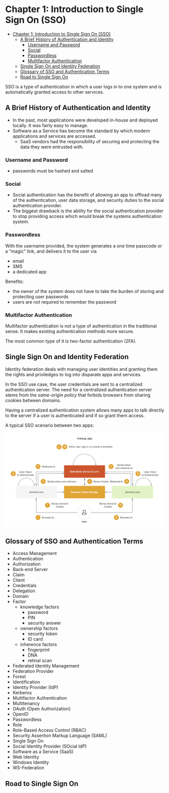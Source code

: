 # Chapter 1: Introduction to Single Sign On (SSO)

- [Chapter 1: Introduction to Single Sign On (SSO)](#chapter-1-introduction-to-single-sign-on-sso)
  - [A Brief History of Authentication and Identity](#a-brief-history-of-authentication-and-identity)
    - [Username and Password](#username-and-password)
    - [Social](#social)
    - [Passwordless](#passwordless)
    - [Multifactor Authentication](#multifactor-authentication)
  - [Single Sign On and Identity Federation](#single-sign-on-and-identity-federation)
  - [Glossary of SSO and Authentication Terms](#glossary-of-sso-and-authentication-terms)
  - [Road to Single Sign On](#road-to-single-sign-on)

SSO is a type of authentication in which a user logs in to one system and is
automatically granted access to other services.

## A Brief History of Authentication and Identity

- In the past, most applications were developed in-house and deployed locally.
  It was fairly easy to manage.
- Software as a Service has become the standard by which modern applications and
  services are accessed.
  - SaaS vendors had the responsibility of securing and protecting the data they
    were entrusted with.

### Username and Password

- passwords must be hashed and salted

### Social

- Social authentication has the benefit of allowing an app to offload many of
  the authentication, user data storage, and security duties to the social
  authentication provider.
- The biggest drawback is the ability for the social authentication provider to
  stop providing access which would break the systems authentication system.

### Passwordless

With the username provided, the system generates a one time passcode or a
"magic" link, and delivers it to the user via

- email
- SMS
- a dedicated app

Benefits:

- the owner of the system does not have to take the burden of storing and
  protecting user passwords
- users are not required to remember the password

### Multifactor Authentication

Multifactor authentication is not a type of authentication in the traditional
sense. It makes existing authentication methods more secure.

The most common type of it is two-factor authentication (2FA).

## Single Sign On and Identity Federation

Identity federation deals with managing user identities and granting them the
rights and priviledges to log into disparate apps and services.

In the SSO use case, the user credentials are sent to a centralized
authentication server. The need for a centralized authentication server stems
from the *same-origin policy* that forbids browsers from sharing cookies between
domains.

Having a centralized authentication system allows many apps to talk directly to
the server if a user is authenticated and if so grant them access.

A typical SSO scenario between two apps:

![Typical SSO](./images/1_1_typical_sso.png)

## Glossary of SSO and Authentication Terms

- Access Management
- Authentication
- Authorization
- Back-end Server
- Claim
- Client
- Credentials
- Delegation
- Domain
- Factor
  - knowledge factors
    - password
    - PIN
    - security answer
  - ownership factors
    - security token
    - ID card
  - inherence factors
    - fingerprint
    - DNA
    - retinal scan
- Federated Identity Management
- Federation Provider
- Forest
- Identification
- Identity Provider (IdP)
- Kerberos
- Multifactor Authentication
- Multitenancy
- OAuth (Open Authorization)
- OpenID
- Passwordless
- Role
- Role-Based Access Control (RBAC)
- Security Assertion Markup Language (SAML)
- Single Sign On
- Social Identity Provider (SOcial IdP)
- Software as a Service (SaaS)
- Web Identity
- Windows Identity
- WS-Federation

## Road to Single Sign On
